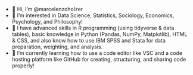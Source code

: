 - 👋 Hi, I’m @marcelenzoholzer
- 👀 I’m interested in Data Science, Statistics, Sociology, Economics, Psychology, and Philosophy!
- 💞️ I have advanced skills in R programming (using tidyverse & data tables), basic knowledge in Python (Pandas, NumPy, Matplotlib), HTML & CSS, and also know how to use IBM SPSS and Stata for data preparation, weighting, and analysis.
- 🌱 I’m currently learning how to use a code editor like VSC and a code hosting platform like GitHub for creating, structuring, and sharing code properly! 


<!---
marcelenzoholzer/marcelenzoholzer is a ✨ special ✨ repository because its `README.md` (this file) appears on your GitHub profile.
You can click the Preview link to take a look at your changes.
--->

